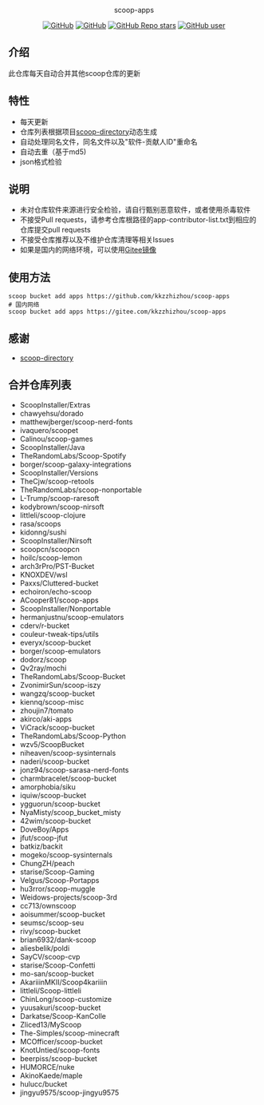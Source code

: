 <p align="center">
  scoop-apps
</p>
<p align="center">
  <a href="https://github.com/kkzzhizhou/scoop-apps/blob/main/LICENSE"><img alt="GitHub" src="https://img.shields.io/github/license/kkzzhizhou/scoop-apps?style=flat-square"/></a>
  <a href="https://github.com/kkzzhizhou/scoop-apps"><img alt="GitHub" src="https://img.shields.io/badge/Readme--Style-standard--repository-brightgreen?style=flat-square&color=f83500"/></a>
  <a href="https://github.com/kkzzhizhou/scoop-apps"><img alt="GitHub Repo stars" src="https://img.shields.io/github/stars/kkzzhizhou/scoop-apps?style=flat-square"/></a>
  <a href="https://github.com/kkzzhizhou"><img alt="GitHub user" src="https://img.shields.io/badge/author-kkzzhizhou-brightgreen?style=flat-square"/></a>
</p>


## 介绍

此仓库每天自动合并其他scoop仓库的更新

## 特性

- 每天更新
- 仓库列表根据项目[scoop-directory](https://github.com/rasa/scoop-directory)动态生成
- 自动处理同名文件，同名文件以及"软件-贡献人ID"重命名
- 自动去重（基于md5)
- json格式检验

## 说明

- 未对仓库软件来源进行安全检验，请自行甄别恶意软件，或者使用杀毒软件
- 不接受Pull requests，请参考仓库根路径的app-contributor-list.txt到相应的仓库提交pull requests
- 不接受仓库推荐以及不维护仓库清理等相关Issues
- 如果是国内的网络环境，可以使用[Gitee镜像](https://gitee.com/kkzzhizhou/scoop-apps)

## 使用方法

```
scoop bucket add apps https://github.com/kkzzhizhou/scoop-apps
# 国内网络
scoop bucket add apps https://gitee.com/kkzzhizhou/scoop-apps
```

## 感谢

- [scoop-directory](https://github.com/rasa/scoop-directory)

## 合并仓库列表

- ScoopInstaller/Extras
- chawyehsu/dorado
- matthewjberger/scoop-nerd-fonts
- ivaquero/scoopet
- Calinou/scoop-games
- ScoopInstaller/Java
- TheRandomLabs/Scoop-Spotify
- borger/scoop-galaxy-integrations
- ScoopInstaller/Versions
- TheCjw/scoop-retools
- TheRandomLabs/scoop-nonportable
- L-Trump/scoop-raresoft
- kodybrown/scoop-nirsoft
- littleli/scoop-clojure
- rasa/scoops
- kidonng/sushi
- ScoopInstaller/Nirsoft
- scoopcn/scoopcn
- hoilc/scoop-lemon
- arch3rPro/PST-Bucket
- KNOXDEV/wsl
- Paxxs/Cluttered-bucket
- echoiron/echo-scoop
- ACooper81/scoop-apps
- ScoopInstaller/Nonportable
- hermanjustnu/scoop-emulators
- cderv/r-bucket
- couleur-tweak-tips/utils
- everyx/scoop-bucket
- borger/scoop-emulators
- dodorz/scoop
- Qv2ray/mochi
- TheRandomLabs/Scoop-Bucket
- ZvonimirSun/scoop-iszy
- wangzq/scoop-bucket
- kiennq/scoop-misc
- zhoujin7/tomato
- akirco/aki-apps
- ViCrack/scoop-bucket
- TheRandomLabs/Scoop-Python
- wzv5/ScoopBucket
- niheaven/scoop-sysinternals
- naderi/scoop-bucket
- jonz94/scoop-sarasa-nerd-fonts
- charmbracelet/scoop-bucket
- amorphobia/siku
- iquiw/scoop-bucket
- ygguorun/scoop-bucket
- NyaMisty/scoop_bucket_misty
- 42wim/scoop-bucket
- DoveBoy/Apps
- jfut/scoop-jfut
- batkiz/backit
- mogeko/scoop-sysinternals
- ChungZH/peach
- starise/Scoop-Gaming
- Velgus/Scoop-Portapps
- hu3rror/scoop-muggle
- Weidows-projects/scoop-3rd
- cc713/ownscoop
- aoisummer/scoop-bucket
- seumsc/scoop-seu
- rivy/scoop-bucket
- brian6932/dank-scoop
- aliesbelik/poldi
- SayCV/scoop-cvp
- starise/Scoop-Confetti
- mo-san/scoop-bucket
- AkariiinMKII/Scoop4kariiin
- littleli/Scoop-littleli
- ChinLong/scoop-customize
- yuusakuri/scoop-bucket
- Darkatse/Scoop-KanColle
- Zliced13/MyScoop
- The-Simples/scoop-minecraft
- MCOfficer/scoop-bucket
- KnotUntied/scoop-fonts
- beerpiss/scoop-bucket
- HUMORCE/nuke
- AkinoKaede/maple
- hulucc/bucket
- jingyu9575/scoop-jingyu9575
